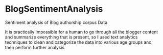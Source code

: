 # BlogSentimentAnalysis
Sentiment analysis of Blog authorship corpus Data

It is practically impossible for a human to go through all the blogger content and
summarize everything that is present, so I used text analytics techniques to clean
and categorize the data into various age groups and then perform further analysis.
